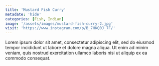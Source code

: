 ```yaml
---
title: 'Mustard Fish Curry'
metadate: 'hide'
categories: [Fish, Indian]
image: '/assets/images/mustard-fish-curry-2.jpg'
visit: 'https://www.instagram.com/p/B_7HKQ0J_7F/'
---
```


Lorem ipsum dolor sit amet, consectetur adipiscing elit, sed do eiusmod tempor incididunt ut labore et dolore magna aliqua. Ut enim ad minim veniam, quis nostrud exercitation ullamco laboris nisi ut aliquip ex ea commodo consequat.

